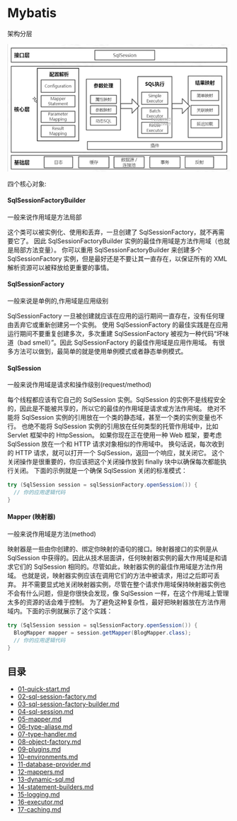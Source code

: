 # Mybatis

架构分层

![image-20200218235122850](assets/image-20200218235122850.png)





四个核心对象:

#### SqlSessionFactoryBuilder

一般来说作用域是方法局部

这个类可以被实例化、使用和丢弃，一旦创建了 SqlSessionFactory，就不再需要它了。 因此 SqlSessionFactoryBuilder 实例的最佳作用域是方法作用域（也就是局部方法变量）。 你可以重用 SqlSessionFactoryBuilder 来创建多个 SqlSessionFactory 实例，但是最好还是不要让其一直存在，以保证所有的 XML 解析资源可以被释放给更重要的事情。

#### SqlSessionFactory

一般来说是单例的,作用域是应用级别

SqlSessionFactory 一旦被创建就应该在应用的运行期间一直存在，没有任何理由丢弃它或重新创建另一个实例。 使用 SqlSessionFactory 的最佳实践是在应用运行期间不要重复创建多次，多次重建 SqlSessionFactory 被视为一种代码“坏味道（bad smell）”。因此 SqlSessionFactory 的最佳作用域是应用作用域。 有很多方法可以做到，最简单的就是使用单例模式或者静态单例模式。

#### SqlSession

一般来说作用域是请求和操作级别(request/method)

每个线程都应该有它自己的 SqlSession 实例。SqlSession 的实例不是线程安全的，因此是不能被共享的，所以它的最佳的作用域是请求或方法作用域。 绝对不能将 SqlSession 实例的引用放在一个类的静态域，甚至一个类的实例变量也不行。 也绝不能将 SqlSession 实例的引用放在任何类型的托管作用域中，比如 Servlet 框架中的 HttpSession。 如果你现在正在使用一种 Web 框架，要考虑 SqlSession 放在一个和 HTTP 请求对象相似的作用域中。 换句话说，每次收到的 HTTP 请求，就可以打开一个 SqlSession，返回一个响应，就关闭它。 这个关闭操作是很重要的，你应该把这个关闭操作放到 finally 块中以确保每次都能执行关闭。 下面的示例就是一个确保 SqlSession 关闭的标准模式：

```java
try (SqlSession session = sqlSessionFactory.openSession()) {
  // 你的应用逻辑代码
}
```

#### Mapper (映射器)

一般来说作用域是方法(method)

映射器是一些由你创建的、绑定你映射的语句的接口。映射器接口的实例是从 SqlSession 中获得的。因此从技术层面讲，任何映射器实例的最大作用域是和请求它们的 SqlSession 相同的。尽管如此，映射器实例的最佳作用域是方法作用域。 也就是说，映射器实例应该在调用它们的方法中被请求，用过之后即可丢弃。 并不需要显式地关闭映射器实例，尽管在整个请求作用域保持映射器实例也不会有什么问题，但是你很快会发现，像 SqlSession 一样，在这个作用域上管理太多的资源的话会难于控制。 为了避免这种复杂性，最好把映射器放在方法作用域内。下面的示例就展示了这个实践：

```java
try (SqlSession session = sqlSessionFactory.openSession()) {
  BlogMapper mapper = session.getMapper(BlogMapper.class);
  // 你的应用逻辑代码
}
```

## 目录

-  [01-quick-start.md](01-quick-start.md) 
-  [02-sql-session-factory.md](02-sql-session-factory.md) 
-  [03-sql-session-factory-builder.md](03-sql-session-factory-builder.md) 
-  [04-sql-session.md](04-sql-session.md) 
-  [05-mapper.md](05-mapper.md) 
-  [06-type-aliase.md](06-type-aliase.md) 
-  [07-type-handler.md](07-type-handler.md) 
-  [08-object-factory.md](08-object-factory.md) 
-  [09-plugins.md](09-plugins.md) 
-  [10-environments.md](10-environments.md) 
-  [11-database-provider.md](11-database-provider.md) 
-  [12-mappers.md](12-mappers.md) 
-  [13-dynamic-sql.md](13-dynamic-sql.md) 
-  [14-statement-builders.md](14-statement-builders.md) 
-  [15-logging.md](15-logging.md) 
-  [16-executor.md](16-executor.md) 
-  [17-caching.md](17-caching.md) 